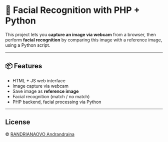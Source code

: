 # 🎥 Facial Recognition with PHP + Python

This project lets you **capture an image via webcam** from a browser, then perform **facial recognition** by comparing this image with a reference image, using a Python script.

---

## 📦 Features

- HTML + JS web interface
- Image capture via webcam
- Save image as **reference image**
- Facial recognition (match / no match)
- PHP backend, facial processing via Python

---

## License
© [RANDRIANAOVO Andrandraina](https://facebook.com.com/andrandraina.10)